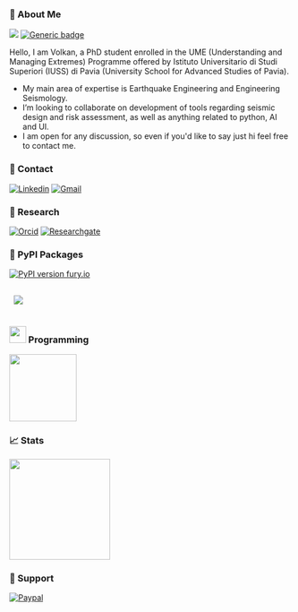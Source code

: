 ### 👋 About Me
![](https://komarev.com/ghpvc/?username=volkanozsarac&style=flat)
[![Generic badge](https://img.shields.io/badge/-Curriculum_Vitae-blueviolet.svg)](https://www.linkedin.com/in/volkan-%C3%B6zsara%C3%A7-90509890/details/featured/1635507537888/single-media-viewer/)

Hello, I am Volkan, a PhD student enrolled in the UME (Understanding and Managing Extremes) Programme offered by Istituto Universitario di Studi Superiori (IUSS) di Pavia (University School for Advanced Studies of Pavia). 

- My main area of expertise is Earthquake Engineering and Engineering Seismology.
- I’m looking to collaborate on development of tools regarding seismic design and risk assessment, as well as anything related to python, AI and UI.
- I am open for any discussion, so even if you'd like to say just hi feel free to contact me.

### 💬 Contact

[![Linkedin](https://img.shields.io/badge/-LinkedIn-blue?style=flat&logo=Linkedin&logoColor=white)](https://www.linkedin.com/in/volkan-%C3%B6zsara%C3%A7-90509890/overlay/1635503275785/single-media-viewer/)
[![Gmail](https://img.shields.io/badge/-Email-c14438?style=flat&logo=Gmail&logoColor=white)](mailto:volkan.ozsarac@iusspavia.it)

### 📜 Research

[![Orcid](https://img.shields.io/badge/-Orcid-white?style=flat&labelColor=white&logo=orcid&logoColor=green)](https://orcid.org/0000-0002-5340-6528)
[![Researchgate](https://img.shields.io/badge/-ResearchGate-green?style=flat&labelColor=green&logo=researchgate&logoColor=white)](https://www.researchgate.net/profile/Volkan-Ozsarac)

### 📁 PyPI Packages
[![PyPI version fury.io](https://badge.fury.io/py/EzGM.svg)](https://pypi.python.org/pypi/EzGM/)

<a href="https://github.com/volkanozsarac/EzGM">
  <img align="center" style="margin:1rem 0.5rem" src="https://github-readme-stats.vercel.app/api/pin/?username=volkanozsarac&repo=EzGM&title_color=ffffff&text_color=c9cacc&icon_color=4AB197&bg_color=1A2B34" />
</a>

### <img src="https://media.giphy.com/media/WUlplcMpOCEmTGBtBW/giphy.gif" width="30"> Programming
<a href="https://github.com/volkanozsarac">
  <img height="120em" src = "https://github-readme-stats.vercel.app/api/top-langs/?username=volkanozsarac&theme=buefy&layout=compact&title_color=ffffff&bg_color=151515&text_color=FFFEFE">
</a>

### 📈 Stats

</a>
 <img height="180em" src="https://github-readme-stats.vercel.app/api?username=volkanozsarac&&show_icons=true&title_color=ffffff&icon_color=ffdc40&text_color=ffffff&bg_color=151515">
</a>

### 🎁 Support
<a href="http://paypal.me/volkanozs" target="_blank"><img src="https://www.paypalobjects.com/webstatic/mktg/logo/pp_cc_mark_74x46.jpg" alt="Paypal" style="height: auto !important;width: auto !important;" ></a>
